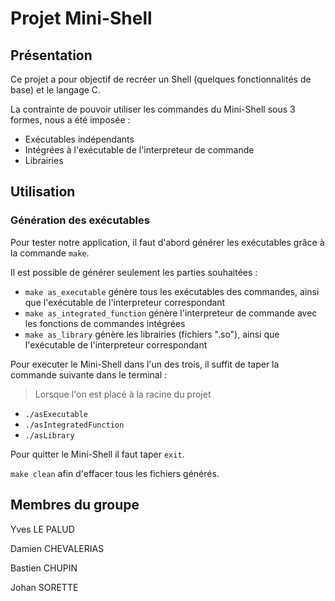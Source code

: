# Projet Mini-Shell

## Présentation
Ce projet a pour objectif de recréer un Shell (quelques fonctionnalités de base) et  le langage C.

La contrainte de pouvoir utiliser les commandes du Mini-Shell sous 3 formes, nous a été imposée :
- Exécutables indépendants
- Intégrées à l'exécutable de l'interpreteur de commande
- Librairies

## Utilisation
### Génération des exécutables
Pour tester notre application, il faut d'abord générer les exécutables grâce à la commande `make`.

Il est possible de générer seulement les parties souhaitées :
- `make as_executable` génère tous les exécutables des commandes, ainsi que l'exécutable de l'interpreteur correspondant
- `make as_integrated_function` génère l'interpreteur de commande avec les fonctions de commandes intégrées
- `make as_library` génère les librairies (fichiers ".so"), ainsi que l'exécutable de l'interpreteur correspondant

Pour executer le Mini-Shell dans l'un des trois, il suffit de taper la commande suivante dans le terminal :

> Lorsque l'on est placé à la racine du projet

- `./asExecutable`
- `./asIntegratedFunction`
- `./asLibrary`


Pour quitter le Mini-Shell il faut taper `exit`.

`make clean` afin d'effacer tous les fichiers générés.

## Membres du groupe
Yves LE PALUD

Damien CHEVALERIAS

Bastien CHUPIN

Johan SORETTE